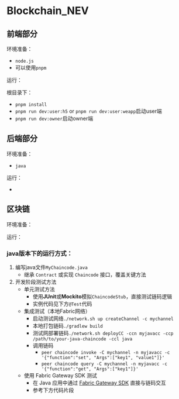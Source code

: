 # Blockchain_NEV

## 前端部分

环境准备：

- `node.js`
- 可以使用`pnpm`

运行：

根目录下：
- `pnpm install`
- `pnpm run dev:user:h5` or `pnpm run dev:user:weapp`启动user端
- `pnpm run dev:owner`启动owner端

## 后端部分

环境准备：

- `java` 

运行：

- 

## 区块链

环境准备：

运行：


### java版本下的运行方式：

1. 编写java文件`MyChaincode.java`
	- 继承 `Contract` 或实现 `Chaincode` 接口，覆盖关键方法
2. 开发阶段测试方法
	- 单元测试方法
		- 使用**JUnit**或**Mockito**模拟`ChaincodeStub`，直接测试链码逻辑
		- 实例代码见下方`@Test`代码
	- 集成测试（本地Fabric网络）
		- 启动测试网络`./network.sh up createChannel -c mychannel`
		- 本地打包链码`./gradlew build`
		- 测试网部署链码`./network.sh deployCC -ccn myjavacc -ccp /path/to/your-java-chaincode -ccl java`
		- 调用链码
			- `peer chaincode invoke -C mychannel -n myjavacc -c '{"function":"set", "Args":["key1", "value1"]}'`
			- `peer chaincode query -C mychannel -n myjavacc -c '{"function":"get", "Args":["key1"]}'`
	- 使用 Fabric Gateway SDK 测试
		- 在 Java 应用中通过 [Fabric Gateway SDK](https://hyperledger.github.io/fabric-gateway/) 直接与链码交互
		- 参考下方代码片段

